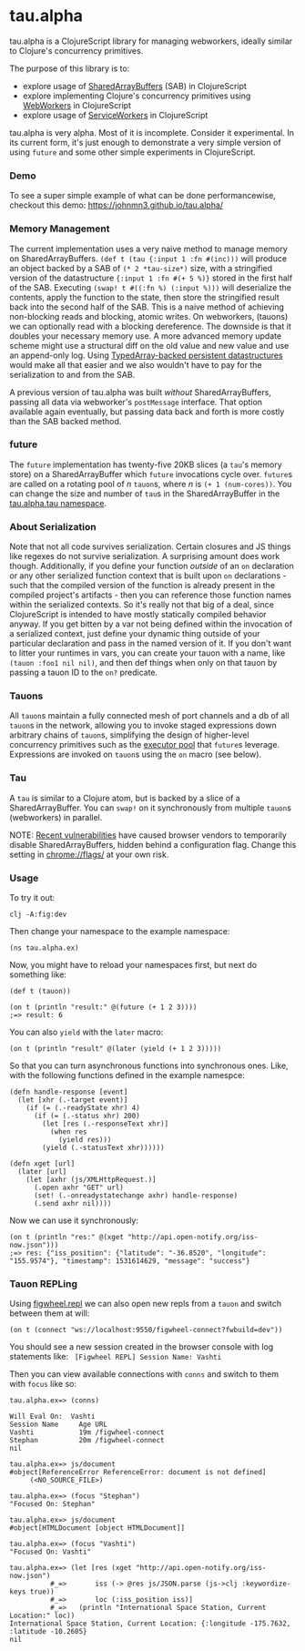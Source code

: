 tau.alpha
========================================

tau.alpha is a ClojureScript library for managing webworkers, ideally similar to Clojure's concurrency primitives.

The purpose of this library is to:

* explore usage of [SharedArrayBuffers](https://hacks.mozilla.org/2017/06/a-cartoon-intro-to-arraybuffers-and-sharedarraybuffers/) (SAB) in ClojureScript
* explore implementing Clojure's concurrency primitives using [WebWorkers](https://developer.mozilla.org/en-US/docs/Web/API/Web_Workers_API/Using_web_workers) in ClojureScript
* explore usage of [ServiceWorkers](https://developers.google.com/web/fundamentals/primers/service-workers/) in ClojureScript

tau.alpha is very alpha. Most of it is incomplete. Consider it experimental. In its current form, it's just enough to demonstrate a very simple version of using `future` and some other simple experiments in ClojureScript.

### Demo

To see a super simple example of what can be done performancewise, checkout this demo: https://johnmn3.github.io/tau.alpha/

### Memory Management

The current implementation uses a very naive method to manage memory on SharedArrayBuffers. `(def t (tau {:input 1 :fn #(inc)))` will produce an object backed by a SAB of `(* 2 *tau-size*)` size, with a stringified version of the datastructure `{:input 1 :fn #(+ 5 %)}` stored in the first half of the SAB. Executing `(swap! t #((:fn %) (:input %)))` will deserialize the contents, apply the function to the state, then store the stringified result back into the second half of the SAB. This is a naive method of achieving non-blocking reads and blocking, atomic writes. On webworkers, (tauons) we can optionally read with a blocking dereference. The downside is that it doubles your necessary memory use. A more advanced memory update scheme might use a structural diff on the old value and new value and use an append-only log. Using [TypedArray-backed persistent datastructures](https://dev.clojure.org/jira/browse/CLJS-1153) would make all that easier and we also wouldn't have to pay for the serialization to and from the SAB.

A previous version of tau.alpha was built _without_ SharedArrayBuffers, passing all data via webworker's `postMessage` interface. That option available again eventually, but passing data back and forth is more costly than the SAB backed method.

### future

The `future` implementation has twenty-five 20KB slices (a `tau`'s memory store) on a SharedArrayBuffer which `future` invocations cycle over. `future`s are called on a rotating pool of _n_ `tauon`s, where _n_ is `(+ 1 (num-cores))`. You can change the size and number of `tau`s in the SharedArrayBuffer in the [tau.alpha.tau namespace](https://github.com/johnmn3/tau.alpha/blob/master/src/tau/alpha/tau.cljs#L12).

### About Serialization

Note that not all code survives serialization. Certain closures and JS things like regexes do not survive serialization. A surprising amount does work though. Additionally, if you define your function _outside_ of an `on` declaration or any other serialized function context that is built upon `on` declarations - such that the compiled version of the function is already present in the compiled project's artifacts - then you can reference those function names within the serialized contexts. So it's really not that big of a deal, since ClojureScript is intended to have mostly statically compiled behavior anyway. If you get bitten by a var not being defined within the invocation of a serialized context, just define your dynamic thing outside of your particular declaration and pass in the named version of it. If you don't want to litter your runtimes in vars, you can create your tauon with a name, like `(tauon :foo1 nil nil)`, and then def things when only on that tauon by passing a tauon ID to the `on?` predicate.

### Tauons

All `tauon`s maintain a fully connected mesh of port channels and a db of all `tauon`s in the network, allowing you to invoke staged expressions down arbitrary chains of `tauon`s, simplifying the design of higher-level concurrency primitives such as the [executor pool](https://github.com/johnmn3/tau.alpha/blob/master/src/tau/alpha/exec.cljs#L17) that `future`s leverage. Expressions are invoked on `tauon`s using the `on` macro (see below).

### Tau

A `tau` is similar to a Clojure atom, but is backed by a slice of a SharedArrayBuffer. You can `swap!` on it synchronously from multiple `tauon`s (webworkers) in parallel.

NOTE: [Recent vulnerabilities](https://developers.google.com/web/updates/2018/02/meltdown-spectre) have caused browser vendors to temporarily disable SharedArrayBuffers, hidden behind a configuration flag. Change this setting in [chrome://flags/](chrome://flags/) at your own risk.

### Usage

To try it out:

```
clj -A:fig:dev
```

Then change your namespace to the example namespace:

```
(ns tau.alpha.ex)
```

Now, you might have to reload your namespaces first, but next do something like:

```
(def t (tauon))

(on t (println "result:" @(future (+ 1 2 3))))
;=> result: 6
```

You can also `yield` with the `later` macro:

```
(on t (println "result" @(later (yield (+ 1 2 3)))))

```

So that you can turn asynchronous functions into synchronous ones. Like, with the following functions defined in the example namespce:

```
(defn handle-response [event]
  (let [xhr (.-target event)]
    (if (= (.-readyState xhr) 4)
      (if (= (.-status xhr) 200)
        (let [res (.-responseText xhr)]
          (when res
            (yield res)))
        (yield (.-statusText xhr))))))

(defn xget [url]
  (later [url]
    (let [axhr (js/XMLHttpRequest.)]
      (.open axhr "GET" url)
      (set! (.-onreadystatechange axhr) handle-response)
      (.send axhr nil))))
```

Now we can use it synchronously:

```
(on t (println "res:" @(xget "http://api.open-notify.org/iss-now.json")))
;=> res: {"iss_position": {"latitude": "-36.8520", "longitude": "155.9574"}, "timestamp": 1531614629, "message": "success"}
```

### Tauon REPLing

Using [figwheel.repl](https://github.com/bhauman/figwheel-repl) we can also open new repls from a `tauon` and switch between them at will:

```
(on t (connect "ws://localhost:9550/figwheel-connect?fwbuild=dev"))
```

You should see a new session created in the browser console with log statements like: ` [Figwheel REPL] Session Name: Vashti`

Then you can view available connections with `conns` and switch to them with `focus` like so:

```
tau.alpha.ex=> (conns)

Will Eval On:  Vashti
Session Name     Age URL
Vashti           19m /figwheel-connect
Stephan          20m /figwheel-connect
nil

tau.alpha.ex=> js/document
#object[ReferenceError ReferenceError: document is not defined]
	 (<NO_SOURCE_FILE>)

tau.alpha.ex=> (focus "Stephan")
"Focused On: Stephan"

tau.alpha.ex=> js/document
#object[HTMLDocument [object HTMLDocument]]

tau.alpha.ex=> (focus "Vashti")
"Focused On: Vashti"

tau.alpha.ex=> (let [res (xget "http://api.open-notify.org/iss-now.json")
          #_=>       iss (-> @res js/JSON.parse (js->clj :keywordize-keys true))
          #_=>       loc (:iss_position iss)]
          #_=>   (println "International Space Station, Current Location:" loc))
International Space Station, Current Location: {:longitude -175.7632, :latitude -10.2605}
nil
```

[Eclipse Public License 1.0]: http://opensource.org/licenses/eclipse-1.0.php
